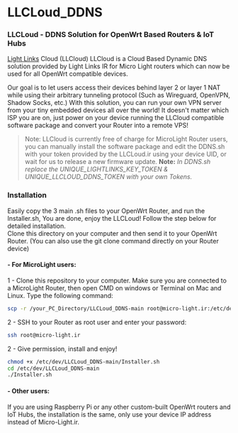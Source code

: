 # LLCLoud_DDNS
### LLCLoud - DDNS Solution for OpenWrt Based Routers &amp; IoT Hubs<br />
[Light Links](https://lightlinks.ir/en) Cloud (LLCloud)
LLCloud is a Cloud Based Dynamic DNS solution provided by Light Links IR for Micro Light routers which can now be used for all OpenWrt compatible devices.

Our goal is to let users access their devices behind layer 2 or layer 1 NAT while using their arbitrary tunneling protocol (Such as Wireguard, OpenVPN, Shadow Socks, etc.)
With this solution, you can run your own VPN server from your tiny embedded devices all over the world! 
It doesn't matter which ISP you are on, just power on your device running the LLCloud compatible software package and convert your Router into a remote VPS!

> Note: LLCloud is currently free of charge for MicroLight Router users, you can manually install the software package and edit the DDNS.sh with your token provided by the LLCLoud.ir using your device UID, or wait for us to release a new firmware update.
> **Note:** *In DDNS.sh replace the UNIQUE_LIGHTLINKS_KEY_TOKEN & UNIQUE_LLCLOUD_DDNS_TOKEN with your own Tokens.*
### Installation
Easily copy the 3 main .sh files to your OpenWrt Router, and run the Installer.sh, You are done, enjoy the LLCLoud!
Follow the step below for detailed installation.<br />
Clone this directory on your computer and then send it to your OpenWrt Router. (You can also use the git clone command directly on your Router device)<br /> 
#### - For MicroLight users:<br />
1 - Clone this repository to your computer.
Make sure you are connected to a MicroLight Router, then open CMD on windows or Terminal on Mac and Linux. Type the following command:
```sh
scp -r /your_PC_Directory/LLCLoud_DDNS-main root@micro-light.ir:/etc/dev
```
2 - SSH to your Router as root user and enter your password:
```sh
ssh root@micro-light.ir
```
2 - Give permission, install and enjoy!
```sh
chmod +x /etc/dev/LLCLoud_DDNS-main/Installer.sh
cd /etc/dev/LLCLoud_DDNS-main
./Installer.sh
```
#### - Other users:<br />
If you are using Raspberry Pi or any other custom-built OpenWrt routers and IoT Hubs, the installation is the same, only use your device IP address instead of Micro-Light.ir.
